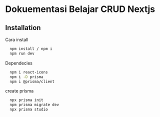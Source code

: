 
# Dokuementasi Belajar CRUD Nextjs




## Installation

Cara install

```bash
  npm install / npm i
  npm run dev
```

Dependecies

```bash
  npm i react-icons
  npm i -D prisma
  npm i @prisma/client
```

create prisma

```bash
  npx prisma init
  npm prisma migrate dev
  npx prisma studio
```